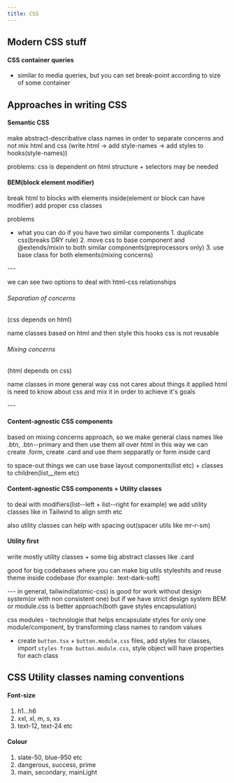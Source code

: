 ```yaml
---
title: CSS
---
```



## Modern CSS stuff
#### CSS container queries
- similar to media queries, but you can set break-point according to size of some container

## Approaches in writing CSS
#### Semantic CSS
make abstract-describative class names in order to separate concerns and not mix html and css
(write html -> add style-names -> add styles to hooks(style-names))

problems: css is dependent on html structure + selectors may be needed

#### BEM(block element modifier)
break html to blocks with elements inside(element or block can have modifier)
add proper css classes

problems
- what you can do if you have two similar components
		1. duplicate css(breaks DRY rule)
		2. move css to base component and @extends/mixin to both similar components(preprocessors only)
		3. use base class for both elements(mixing concerns)

\---

we can see two options to deal with html-css relationships

###### Separation of concerns
(css depends on html)

name classes based on html and then style this hooks
css is not reusable

###### Mixing concerns
(html depends on css)

name classes in more general way
css not cares about things it applied
html is need to know about css and mix it in order to achieve it's goals

\---

#### Content-agnostic CSS components
based on mixing concerns approach, so we make general class names like .btn, .btn--primary and then use them all over html
in this way we can create .form, create .card and use them sepparatly or form inside card

to space-out things we can use base layout components(list etc) + classes to children(list__item etc)

#### Content-agnostic CSS components + Utility classes
to deal with modifiers(list--left + list--right for example) we add utility classes like in Tailwind to align smth etc

also utility classes can help with spacing out(spacer utils like mr-r-sm)

#### Utility first
write mostly utility classes + some big abstract classes like .card

good for big codebases where you can make big utils styleshits and reuse theme inside codebase
(for example: .text-dark-soft)

\---
in general, tailwind(atomic-css) is good for work without design system(or with non consistent one)
but if we have strict design system BEM or module.css is better approach(both gave styles encapsulation)

css modules - technologie that helps encapsulate styles for only one module/component, by transforming class names to random values
- create `button.tsx` + `button.module.css` files, add styles for classes, import `styles from button.module.css`, style object will have properties for each class

## CSS Utility classes naming conventions
#### Font-size
1. h1...h6
2. xxl, xl, m, s, xs
3. text-12, text-24 etc
#### Colour
1. slate-50, blue-950 etc
2. dangerous, success, prime
3. main, secondary, mainLight
